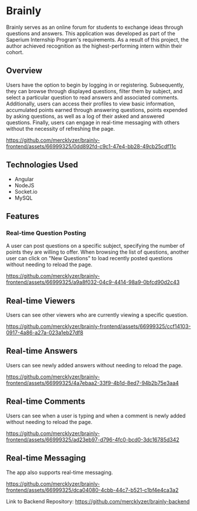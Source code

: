 # Brainly

Brainly serves as an online forum for students to exchange ideas through questions and answers. This application was developed as part of the Saperium Internship Program's requirements. As a result of this project, the author achieved recognition as the highest-performing intern within their cohort.

## Overview
Users have the option to begin by logging in or registering. Subsequently, they can browse through displayed questions, filter them by subject, and select a particular question to read answers and associated comments. Additionally, users can access their profiles to view basic information, accumulated points earned through answering questions, points expended by asking questions, as well as a log of their asked and answered questions. Finally, users can engage in real-time messaging with others without the necessity of refreshing the page.

https://github.com/mercklyzer/brainly-frontend/assets/66999325/0dd892fd-c9c1-47e4-bb28-49cb25cdf11c

## Technologies Used
* Angular
* NodeJS
* Socket.io
* MySQL

## Features
### Real-time Question Posting
A user can post questions on a specific subject, specifying the number of points they are willing to offer. When browsing the list of questions, another user can click on "New Questions" to load recently posted questions without needing to reload the page.

https://github.com/mercklyzer/brainly-frontend/assets/66999325/a9a8f032-04c9-4414-98a9-0bfcd90d2c43

## Real-time Viewers
Users can see other viewers who are currently viewing a specific question.

https://github.com/mercklyzer/brainly-frontend/assets/66999325/ccf14103-0917-4a86-a27a-023a1eb27df8

## Real-time Answers
Users can see newly added answers without needing to reload the page.

https://github.com/mercklyzer/brainly-frontend/assets/66999325/4a7ebaa2-33f9-4b1d-8ed7-94b2b75e3aa4

## Real-time Comments
Users can see when a user is typing and when a comment is newly added without needing to reload the page.

https://github.com/mercklyzer/brainly-frontend/assets/66999325/ad23eb97-d796-4fc0-bcd0-3dc16785d342

## Real-time Messaging
The app also supports real-time messaging.

https://github.com/mercklyzer/brainly-frontend/assets/66999325/dca04080-4cbb-44c7-b521-c1bf4e4ca3a2

Link to Backend Repository: https://github.com/mercklyzer/brainly-backend


